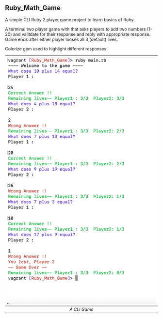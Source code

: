 ## Ruby_Math_Game

A simple CLI Ruby 2 player game project to learn basics of Ruby.

A terminal two player game with that asks players to add two numbers (1-20) and valitdate for their response and reply with appropriate response. Game ends after either player looses all 3 (default) lives.

Colorize gem used to highlight different responses.

| !["This is it!](https://github.com/ujjawalsidhpura/Ruby_math_game/blob/main/docs/Screen%20Shot%202021-11-08%20at%204.57.38%20PM.png?raw=true) |
| :-------------------------------------------------------------------------------------------------------------------------------------------: |
|                                                                 _A CLI Game_                                                                  |
